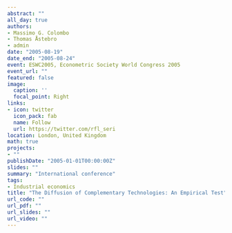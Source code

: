 ```yaml
---
abstract: ""
all_day: true
authors:
- Massimo G. Colombo
- Thomas Åstebro
- admin
date: "2005-08-19"
date_end: "2005-08-24"
event: ESWC2005, Econometric Society World Congress 2005
event_url: ""
featured: false
image:
  caption: ''
  focal_point: Right
links:
- icon: twitter
  icon_pack: fab
  name: Follow
  url: https://twitter.com/rfl_seri
location: London, United Kingdom
math: true
projects:
- ""
publishDate: "2005-01-01T00:00:00Z"
slides: ""
summary: "International conference"
tags:
- Industrial economics
title: "The Diffusion of Complementary Technologies: An Empirical Test"
url_code: ""
url_pdf: ""
url_slides: ""
url_video: ""
---
```

